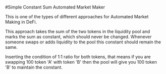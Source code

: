 #Simple Constant Sum Automated Market Maker

This is one of the types of different approaches for Automated Market Making in DeFi.

This approach takes the sum of the two tokens in the liquidity pool and marks the sum as constant, which should never be changed.
Whenever someone swaps or adds liquidity to the pool this constant should remain the same.

Inserting the condition of 1:1 ratio for both tokens, that means if you are swapping 100 token 'A' with token 'B' then the pool will give you 100 token 'B' to maintain the constant. 